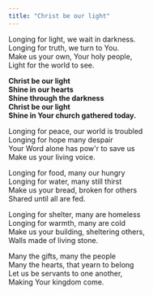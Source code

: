 ```yaml
---
title: "Christ be our light"
---
```


Longing for light, we wait in darkness.   
Longing for truth, we turn to You.   
Make us your own, Your holy people,   
Light for the world to see.

**Christ be our light   
Shine in our hearts   
Shine through the darkness   
Christ be our light   
Shine in Your church gathered today.**

Longing for peace, our world is troubled   
Longing for hope many despair   
Your Word alone has pow'r to save us   
Make us your living voice.

Longing for food, many our hungry   
Longing for water, many still thirst   
Make us your bread, broken for others   
Shared until all are fed.

Longing for shelter, many are homeless   
Longing for warmth, many are cold   
Make us your building, sheltering others,   
Walls made of living stone.

Many the gifts, many the people   
Many the hearts, that yearn to belong   
Let us be servants to one another,   
Making Your kingdom come.